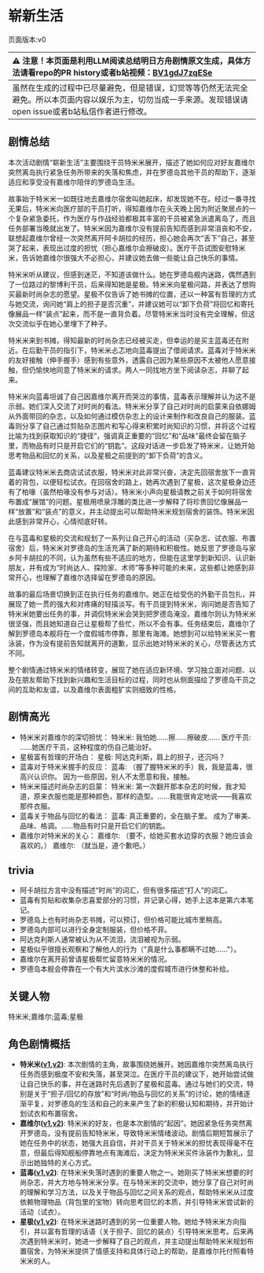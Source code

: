 # 崭新生活
页面版本:v0
 

| :warning: 注意！本页面是利用LLM阅读总结明日方舟剧情原文生成，具体方法请看repo的PR history或者b站视频：[BV1gdJ7zqESe](https://www.bilibili.com/video/BV1gdJ7zqESe/)         |
|:----------------------------|
| 虽然在生成的过程中已尽量避免，但是错误，幻觉等等仍然无法完全避免。所以本页面内容以娱乐为主，切勿当成一手来源。发现错误请open issue或者b站私信作者进行修改。|



## 剧情总结
本次活动剧情“崭新生活”主要围绕干员特米米展开，描述了她如何应对好友嘉维尔突然离岛执行紧急任务所带来的失落和焦虑，并在罗德岛其他干员的帮助下，逐渐适应和享受没有嘉维尔陪伴的罗德岛生活。

故事始于特米米一如既往地去嘉维尔宿舍叫她起床，却发现她不在。经过一番寻找无果后，特米米向医疗部的干员打听，得知嘉维尔在头天晚上因为附近聚居点的一个复杂紧急委托，作为医疗与作战经验都极其丰富的干员被紧急派遣离岛了，而且任务部署当晚就出发了。特米米因为嘉维尔没有提前告知而感到非常沮丧和不安，联想起嘉维尔曾经一次突然离开阿卡胡拉的经历，担心她会再次“丢下”自己，甚至哭了起来，表现出过度的担忧（担心嘉维尔会擦破皮）。医疗干员试图安慰特米米，告诉她嘉维尔很强大不必担心，并建议她去做一些能让自己快乐的事情。

特米米听从建议，但感到迷茫，不知道该做什么。她在罗德岛舰内迷路，偶然遇到了一位路过的黎博利干员，后来得知她是星极。特米米向星极问路，并表达了想购买最新时尚杂志的愿望。星极不仅告诉了她书摊的位置，还以一种富有哲理的方式与她交流，询问她“肩上的担子是否沉重”，并建议她可以“卸下负荷”将回忆和寄托像展品一样“装点”起来，而不是一直背负着。尽管特米米当时没有完全理解，但这次交流似乎在她心里埋下了种子。

特米米来到书摊，得知最新的时尚杂志已经被买走，但幸运的是买主蓝毒还在附近。在后勤干员的指引下，特米米忐忑地向蓝毒提出了借阅请求。蓝毒对于特米米的友好接触（伸手握手）感到有些意外，透露自己因为某些原因不太被他人愿意接触，但仍愉快地同意了特米米的请求。两人一同找地方坐下阅读杂志，并聊了起来。

特米米向蓝毒坦诚了自己因嘉维尔离开而哭泣的事情，蓝毒表示理解并认为这不是示弱。她们深入交流了对时尚的看法。特米米分享了自己对时尚的启蒙来自依娜姆从外面带回的杂志，以及如何通过模仿杂志上的设计来制作和改良自己的服装。蓝毒则分享了自己通过剪贴杂志图片和写心得来积累时尚知识的习惯，并将这个过程比喻为找到获取知识的“捷径”，强调真正重要的“回忆”和“品味”最终会留在脑子里，而物品有时只是开启它们的“钥匙”。这段对话进一步启发了特米米，让她开始思考物品和回忆的关系，以及星极之前提到的“卸下负荷”的含义。

蓝毒建议特米米去商店试试衣服，特米米对此非常兴奋，决定先回宿舍放下一直背着的背包，以便轻松试衣。在回宿舍的路上，她再次遇到了星极，这次星极身边还有了柏喙（虽然柏喙没有参与对话）。特米米小声向星极请教之前关于如何将宿舍布置成“展馆”的问题。星极用喷泉浮雕的类比进一步解释了将珍贵回忆像展品一样“放置”和“装点”的意义，并主动提出可以帮助特米米规划宿舍的装饰。特米米因此感到非常开心，心情彻底好转。

在与蓝毒和星极的交流和规划了一系列让自己开心的活动（买杂志、试衣服、布置宿舍）后，特米米对罗德岛的生活充满了新的期待和积极性。她反思了罗德岛与家乡阿卡胡拉的不同，认为虽然有些不适应的地方，但能在这里学到新知识、认识新朋友，并有成为“时尚达人、探险家、术师”等多种可能的未来，这些都让她感到非常开心，也理解了嘉维尔选择留在罗德岛的原因。

故事的最后场景切换到正在执行任务的嘉维尔。她正在给受伤的外勤干员包扎，并展现了她一贯的强大和对疼痛的轻描淡写。有干员提到特米米，询问她是否告知了特米米她要出任务的事，并调侃特米米会哭到把罗德岛淹没。嘉维尔则认为特米米很坚强，而且她知道自己让星极帮了些忙，所以不会有事。任务结束后，嘉维尔了解到罗德岛本舰将在一个度假城市停靠，那里有海滩。她想到可以给特米米买一套泳装，作为没有提前告知就离开的道歉，显示出她对特米米的关心，尽管表达方式不同。

整个剧情通过特米米的情绪转变，展现了她在适应新环境、学习独立面对问题、以及在朋友帮助下找到新兴趣和生活目标的过程，同时也从侧面描绘了罗德岛干员之间的互助和友谊，以及嘉维尔表面粗犷实则细致的性格。
## 剧情高光
*   特米米对嘉维尔的深切担忧：
    特米米: 我怕她......擦......擦破皮......
    医疗干员: ......她医疗干员，这种程度的伤自己能治好。
*   星极富有哲理的开场白：
    星极: 阿达克利斯，肩上的担子，还沉吗？
*   蓝毒对于特米米握手的反应：
    蓝毒: （握了握特米米的手）我，我是蓝毒，很高兴认识你。 因为一些原因，别人不太愿意和我，接触。
*   特米米描述时尚杂志的启蒙：
    特米米: 第一次翻开那本杂志的时候，我才知道，原来衣服也能是那种颜色，那样的造型。......我能很肯定地说——我喜欢那件衣服。
*   蓝毒关于物品与回忆的看法：
    蓝毒: 真正重要的，全在脑子里。 成为了审美、品味、格调。......物品有时只是开启它们的钥匙。
*   嘉维尔对特米米的关心：
    嘉维尔: （要不，给她买套水边穿的衣服？她应该会喜欢的。）
    嘉维尔: （就当是，道个歉吧。）
## trivia
*   阿卡胡拉方言中没有描述“时尚”的词汇，但有很多描述“打人”的词汇。
*   蓝毒有剪贴和收集杂志喜爱部分的习惯，并记录心得，她手上这本是第六本笔记。
*   罗德岛上也有时尚杂志书摊，可以预订，但价格可能比城市里稍高。
*   罗德岛内部可以进行全身定制服装，但价格不菲。
*   阿达克利斯人通常被认为从不流泪，流泪被视为示弱。
*   星极似乎很擅长观察和了解他人的行为（"真是什么事都瞒不过她......"）。
*   嘉维尔在离开前曾请星极帮忙留意特米米的情况。
*   罗德岛本舰会停靠在一个有大片滨水沙滩的度假城市进行休整和补给。
## 关键人物
特米米;嘉维尔;蓝毒;星极
## 角色剧情概括
-   **特米米([v1](../chars/char_411_tomimi.md),[v2](../char_v3/char_411_tomimi.md))**: 本次剧情的主角，故事围绕她展开。她因嘉维尔突然离岛执行任务而感到极度不安和失落，甚至哭泣。在医疗干员的建议下，她开始尝试做让自己快乐的事，并在迷路时先后遇到了星极和蓝毒。通过与她们的交流，特别是关于“担子/回忆的存放”和“时尚/物品与回忆的关系”的讨论，她的情绪逐渐平复，对罗德岛的生活和自己的未来产生了新的积极认知和期待，并开始计划试衣和布置宿舍。
-   **嘉维尔([v1](../chars/char_187_ccheal.md),[v2](../char_v3/char_187_ccheal.md))**: 特米米的好友，也是本次剧情的“起因”。她因紧急任务突然离开罗德岛，没有提前告知特米米，导致特米米情绪波动。剧情后期短暂展示了她在任务中的状态，她强大且自信，并对干员关于特米米的担忧表现得毫不在意，但最后得知舰船停靠地点有海滩后，决定为特米米买件泳装作为歉礼，显示出她独特的关心方式。
-   **蓝毒([v1](../chars/char_129_bluep.md),[v2](../char_v3/char_129_bluep.md))**: 在特米米失落时遇到的重要人物之一。她刚买了特米米想要的时尚杂志，并大方地与特米米分享。在与特米米的交流中，她分享了自己对时尚的理解和学习方法，以及关于物品与回忆之间关系的观点，帮助特米米从过度依赖物理物品（背包里的宝物）转向思考回忆的本质，并引导特米米尝试新的活动（试衣）。
-   **星极([v1](../chars/char_274_astesi.md),[v2](../char_v3/char_274_astesi.md))**: 在特米米迷路时遇到的另一位重要人物。她给予特米米方向指引，并以富有哲理的话语（关于担子、回忆的装点）引导特米米思考。后来再次遇到特米米时，她进一步解释了自己的观点，并主动提出帮助特米米规划布置宿舍，为特米米提供了情感支持和具体行动上的帮助，是嘉维尔托付照看特米米的人。